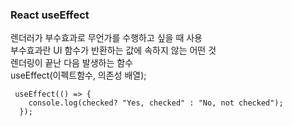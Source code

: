 ### React useEffect
렌더러가 부수효과로 무언가를 수행하고 싶을 때 사용<br/>
부수효과란 UI 함수가 반환하는 값에 속하지 않는 어떤 것<br/>
렌더링이 끝난 다음 발생하는 함수<br/>
useEffect(이펙트함수, 의존성 배열);
```
 useEffect(() => {
    console.log(checked? "Yes, checked" : "No, not checked");
  });
```
